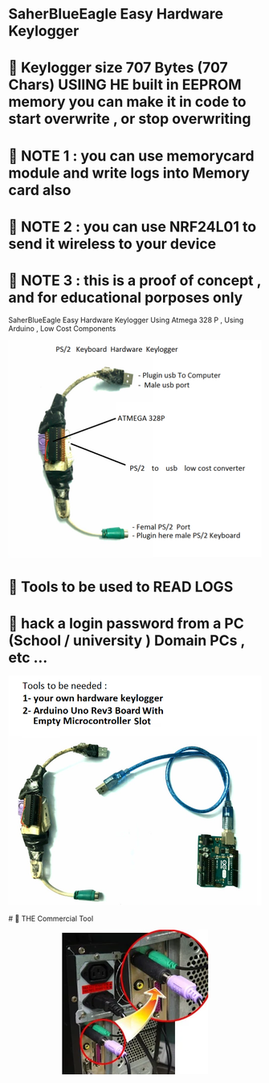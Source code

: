 # SaherBlueEagle Easy Hardware Keylogger
# 📌 Keylogger size  707 Bytes (707 Chars) USIING HE built in EEPROM memory you can make it in code to start overwrite , or stop overwriting
# 📌 NOTE 1 : you can use memorycard module and write logs into Memory card also 
# 📌 NOTE 2 : you can use NRF24L01 to send it wireless to your device 
# 📌 NOTE 3 : this is a proof of concept , and for educational porposes only
SaherBlueEagle Easy Hardware Keylogger Using Atmega 328 P , Using Arduino , Low Cost Components
<p align="center">
<img src="https://raw.githubusercontent.com/SaherBlueEagle/SaherBlueEagleHardwareKeylogger/main/hardware%20keylogger.png" ><br>
</p>

# 📌 Tools to be used to READ LOGS 
# 📌 hack a login password from a PC (School / university ) Domain PCs , etc ...

<p align="center">
<img src="https://raw.githubusercontent.com/SaherBlueEagle/SaherBlueEagleHardwareKeylogger/main/hardware%20keylogger%20tools.png" ><br>
</p>
# 📌 THE Commercial Tool 
<p align="center">
<img src="https://raw.githubusercontent.com/SaherBlueEagle/SaherBlueEagleHardwareKeylogger/main/keygrabber.png" ><br>
</p>

